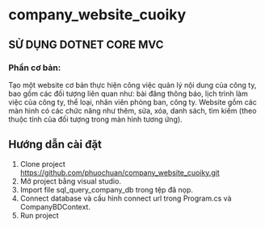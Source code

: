 # company_website_cuoiky
## SỬ DỤNG DOTNET CORE MVC 

### Phần cơ bản: 
Tạo một website cơ bản thực hiện công việc quản lý nội dung của công ty, bao gồm các đối tượng liên quan như: bài đăng thông báo, lịch trình làm việc của công ty, thể loại, nhân viên phòng ban, công ty. Website gồm các màn hình có các chức năng như thêm, sửa, xóa, danh sách, tìm kiếm (theo thuộc tính của đối tượng trong màn hình tương ứng). 

## Hướng  dẫn cài đặt
1. Clone project https://github.com/phuochuan/company_website_cuoiky.git
2. Mở project bằng visual studio.
3. Import file sql_query_company_db trong tệp đã nọp.
4. Connect database và cấu hình connect url trong Program.cs và CompanyBDContext.
5. Run project
